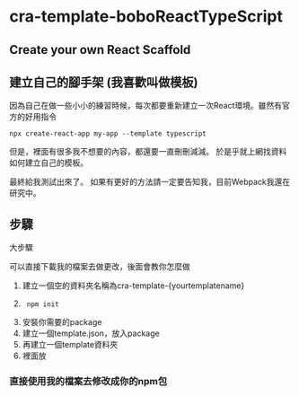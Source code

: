 # cra-template-boboReactTypeScript

## Create your own React Scaffold

## 建立自己的腳手架 (我喜歡叫做模板)

因為自己在做一些小小的練習時候，每次都要重新建立一次React環境。雖然有官方的好用指令

```text
npx create-react-app my-app --template typescript
```

但是，裡面有很多我不想要的內容，都還要一直刪刪減減。
於是乎就上網找資料如何建立自己的模板。

最終給我測試出來了。
如果有更好的方法請一定要告知我，目前Webpack我還在研究中。

## 步驟

大步驟

可以直接下載我的檔案去做更改，後面會教你怎麼做

1. 建立一個空的資料夾名稱為cra-template-{yourtemplatename}
2. ```text
    npm init
    ```
3. 安裝你需要的package
4. 建立一個template.json，放入package
5. 再建立一個template資料夾
6. 裡面放

### 直接使用我的檔案去修改成你的npm包
